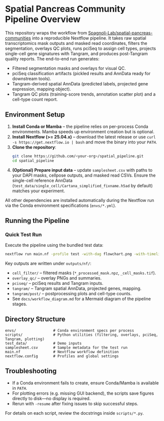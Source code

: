 # Spatial Pancreas Community Pipeline Overview

This repository wraps the workflow from [Spagnoli-Lab/spatial-pancreas-communities](https://github.com/Spagnoli-Lab/spatial-pancreas-communities) into a reproducible Nextflow pipeline. It takes raw spatial transcriptomics mask outputs and masked read coordinates, filters the segmentation, overlays QC plots, runs pciSeq to assign cell types, projects single-cell gene signatures with Tangram, and produces post-Tangram quality reports. The end-to-end run generates:

- Filtered segmentation masks and overlays for visual QC.
- pciSeq classification artifacts (pickled results and AnnData ready for downstream tools).
- Tangram-derived spatial AnnData (predicted labels, projected gene expression, mapping object).
- Tangram QC plots (training-score trends, annotation scatter plot) and a cell-type count report.

## Environment Setup

1. **Install Conda or Mamba** – the pipeline relies on per-process Conda environments. Mamba speeds up environment creation but is optional.
2. **Install Nextflow (>= 25.04.x)** – download the latest release or use `curl -s https://get.nextflow.io | bash` and move the binary into your `PATH`.
3. **Clone the repository**:
   ```bash
   git clone https://github.com/<your-org>/spatial_pipeline.git
   cd spatial_pipeline
   ```
4. **(Optional) Prepare input data** – update `samplesheet.csv` with paths to your DAPI masks, cellpose outputs, and masked read CSVs. Ensure the single-cell reference AnnData (`test_data/single_cell/Cartana_simplified_fixname.h5ad` by default) matches your experiment.

All other dependencies are installed automatically during the Nextflow run via the Conda environment specifications (`envs/*.yml`).

## Running the Pipeline

### Quick Test Run

Execute the pipeline using the bundled test data:
```bash
nextflow run main.nf -profile test -with-dag flowchart.png -with-timeline timeline.html
```

Key outputs are written under `outputs/nf/`:
- `cell_filter/` – filtered masks (`*_processed_mask.npz`, `_cell_masks.tif`).
- `overlay_qc/` – overlay PNGs and summaries.
- `pciseq/` – pciSeq results and Tangram inputs.
- `tangram/` – Tangram spatial AnnData, projected genes, mapping.
- `tangram/post/` – postprocessing plots and cell-type counts.
- See `docs/workflow_diagram.md` for a Mermaid diagram of the pipeline stages.

## Directory Structure

```
envs/                 # Conda environment specs per process
scripts/              # Python utilities (filtering, overlays, pciSeq, Tangram, plotting)
test_data/            # Demo inputs
samplesheet.csv       # Sample metadata for the test run
main.nf               # Nextflow workflow definition
nextflow.config       # Profiles and global settings
```

## Troubleshooting

- If a Conda environment fails to create, ensure Conda/Mamba is available in `PATH`.
- For plotting errors (e.g. missing GUI backend), the scripts save figures directly to disk—no display is required.
- Rerun with `-resume` after fixing issues to skip successful steps.

For details on each script, review the docstrings inside `scripts/*.py`.
